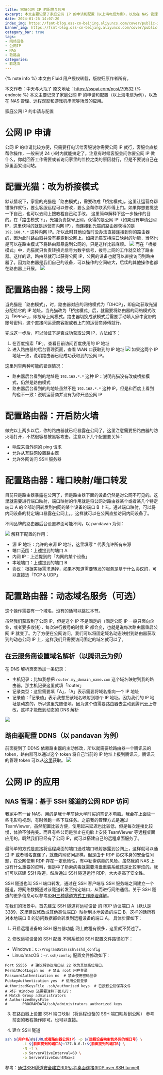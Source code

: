 ```yaml
---
title: 家庭公网 IP 的配置与应用
excerpt: 本文主要记录了家庭公网 IP 的申请和配置（以上海电信为例），以及在 NAS 管理等场景的应用。
date: 2024-01-26 14:07:20
index_img: https://fsmt-blog.oss-cn-beijing.aliyuncs.com/cover/public-ip.png
banner_img: https://fsmt-blog.oss-cn-beijing.aliyuncs.com/cover/public-ip.png
category_bar: true
tags:
- 网络设备
- 公网IP
- NAS
- 软路由
categories:
- 软路由
---
```

{% note info %}
本文由 Fluid 用户授权转载，版权归原作者所有。

本文作者：中天与大瓶子
原文地址：https://sspai.com/post/79532
{% endnote %}
本文主要记录了家庭公网 IP 的申请和配置（以上海电信为例），以及在 NAS 管理、远程观影和游戏机串流等场景的应用。

家庭公网 IP 的申请与配置

# 公网 IP 申请
公网 IP 的申请比较方便，只需要打电话给客服说你需要公网 IP 就行，客服会直接帮你操作，一般来说 24 小时内就能搞定了。注意有时候客服会问你要公网 IP 做什么，你就回答工作需要或者访问家里的监控之类的原因就行，但是不要说自己在家里面架设网站。
# 配置光猫：改为桥接模式
默认情况下，家里的光猫是「路由模式」，需要改成「桥接模式」。这里让运营商帮锚操作就行，要么客服远程可以修改，要么会帮你联系师傅上门。如果你想要挑战一下自己，也可以去网上搜教程自己动手改。
这里简单解释下这一步操作的目的。在「路由模式下」，光猫负责拨号上网，获得的是公网 IP（如果没有申请公网 IP，这里获得的就是运营商内网 IP），而连接到光猫的路由器获得的是 `192.168.*.*` 这种内网 IP。所以此时其他设备时没办法直接连接到你的路由器的，因为此时路由器并没有暴露到公网上。如果光猫支持端口映射的功能，当然也是可以在路由模式下将路由器暴露到公网的，只是这样比较麻烦。
![](http://fsmt-blog.oss-cn-beijing.aliyuncs.com/2024/01/26/17062493996964.jpg)
而在「桥接模式」中，光猫就只负责转换光信号为数字信号，拨号上网的工作就交给了路由器。这样的话，路由器就可以获得公网 IP，公网的设备也就可以直接访问到路由器了。因为路由器是我们自己的设备，可以操作的空间较大，后续的其他操作也都在路由器上开展。
![](http://fsmt-blog.oss-cn-beijing.aliyuncs.com/2024/01/26/17062494113042.jpg)
# 配置路由器：拨号上网
当光猫是「路由模式」，时，路由器对应的网络模式为「DHCP」，即自动获取光猫分配给它的 IP 地址。当光猫改为「桥接模式」后，就需要将路由器的网络模式改为「PPPoE」，即拨号上网模式。路由器切换成该模式后需要手动填入家中宽带的账号密码，这个直接问运营商客服或者上门的运营商师傅就行。

完成这一步后，可以验证下是否成功获取公网 IP，方法如下：
1. 在百度搜索「IP」，查看目前访问百度使用的 IP 地址
2. 进入路由器的后台管理页面，查看 WAN 口获取到的 IP 地址
![](http://fsmt-blog.oss-cn-beijing.aliyuncs.com/2024/01/26/17062494414758.jpg)
如果这两个 IP 地址一致，说明路由器已经成功获取到的公网 IP。

这里列举两种可能的错误情况：

* 路由器后台看到的地址是 `192.168.*.*` 这种 IP：说明光猫没有改成桥接模式，仍然是路由模式
* 路由器后台看到的的地址虽然不是 `192.168.*.*` 这种 IP，但是和百度上看到的也不一致：说明运营商并没有为你开通公网 IP

# 配置路由器：开启防火墙
做完以上两步以后，你的路由器就已经暴露在公网了。这里注意需要把路由器的防火墙打开，不然很容易被黑客攻击。注意以下几个配置要关掉：

* 响应来自外网的 ping 请求
* 允许从互联网设置路由器
* 允许外网访问 SSH 服务器

# 配置路由器：端口映射/端口转发
目前只是路由器暴露在公网了，但是路由器下面的设备仍然是对公网不可见的。这里就需要进行端口映射，端口映射的作用就是将公网对路由器某个或者某几个特定端口 A 的全部访问转发到内网的某个设备的端口 B 上去。通过端口映射，可以将内网设备的特定端口暴露在公网上，，这样就可以在公网直接访问内网设备了。

不同品牌的路由器后台设置界面可能不同，以 pandavan 为例：

![](http://fsmt-blog.oss-cn-beijing.aliyuncs.com/2024/01/26/17062495102195.jpg)
解释下配置的作用：

* 源 IP 地址：允许的来源 IP 地址，这里填写 * 代表允许所有来源
* 端口范围：上述提到的端口 A
* 内网 IP：上述提到的「内网的某个设备」
* 本地端口：上述提到的端口 B
* 协议：根据实际需求选择，如果不知道需要转发的服务是基于什么协议的，可以直接选「TCP & UDP」

# 配置路由器：动态域名服务（可选）
这个操作需要有一个域名，没有的话可以跳过本节。

虽然我们获取到了公网 IP，但是这个 IP 不是固定的（固定公网 IP 一般只面向企业，或者要多收钱），每次进行拨号的时候 IP 都会变，也就是说每次路由器重启公网 IP 就变了。为了方便在公网访问，我们可以将固定域名动态映射到路由器获取到的动态公网 IP 上，这样我们只需要访问固定的域名就可以了。
## 在云服务商设置域名解析（以腾讯云为例）
在 DNS 解析页面添加一条记录：

* 主机记录：比如我想把 `router.my_domain_name.com` 这个域名映射到我的路由器，那主机记录这里就填「router」
* 记录类型：这里需要填「A」，「A」表示需要将域名指向一个 IP 地址
* 记录值：「记录值」表示我想把该域名映射到哪个 IP 地址。因为我们的 IP 地址是动态的，所以这里先随便填，因为这个值需要路由器去主动到腾讯云上修改，这样才能做到动态的 DNS 解析

![](http://fsmt-blog.oss-cn-beijing.aliyuncs.com/2024/01/26/17062495616937.jpg)

## 路由器配置 DDNS（以 pandavan 为例）
前面提到了 DDNS 依赖路由器的主动修改，所以就需要给路由器一个腾讯云的 token，路由器可以通过这个 token 将自己当前的 IP 地址上报到腾讯云。腾讯云的管理 token 可以从[这里](https://sspai.com/link?target=https%253A%252F%252Fconsole.cloud.tencent.com%252Fcam%252Fcapi)获取。
![](http://fsmt-blog.oss-cn-beijing.aliyuncs.com/2024/01/26/17062495797258.jpg)

# 公网 IP 的应用
## NAS 管理：基于 SSH 隧道的公网 RDP 访问
我家中有一台 NAS，用的是我十年前读大学时买的笔记本电脑。我会在上面放一些电影电视剧，有时候跑一些下载任务。之前我的管理方式是通过 TeamViewer，虽然配置比较方便，使用起来延迟也比较低，但是每次连接比较慢，体验不够完美。而且有些公司是禁止在电脑上安装 TeamViewer 等远程桌面应用的。既然我们已经有了公网 IP，就可以搭建自己的远程桌面服务了。

最简单的方式是直接将远程桌面的端口通过端口映射暴露到公网上，这样就可以通过 IP 或者域名直连了，就像内网访问那样。但是由于 RDP 协议本身的安全性问题，在公网使用 RDP 存在一定危险性，有中勒索病毒的风险。虽然我的 NAS 上没有什么重要的资料，但是中了勒索病毒就需要清盘重装系统还是比较麻烦的。我们可以搭建 SSH 隧道，然后通过 SSH 隧道运行 RDP，大大提高了安全性。

SSH 隧道也叫 SSH 端口转发，通过在 SSH 客户端与 SSH 服务端之间建立一个隧道，将网络数据通过该隧道转发至指定端口，从而进行网络通信。关于 SSH 隧道的更多信息可以参考[SSH三种隧道方式工作原理详解](https://sspai.com/link?target=https%253A%252F%252Fwww.gui2000.com%252Fwww-notes%252Fnotes-58.html)。

在我们的场景中，首先建立 SSH 隧道将远程设备 的 RDP 协议端口 A（默认是 3389，这里建议修改成其他高位端口）映射到本地设备的端口 B，这样的话所有对本地端口 B 的访问数据都会转发到远程设备的端口 A。
具体步骤如下：

1. 开启远程设备的 SSH 服务器功能
网上教程有很多，这里就不赘述了。

2. 修改远程设备的 SSH 配置
不同系统的 SSH 配置文件路径如下：
* Windows：`C:\ProgramData\ssh\sshd_config`
* Linux/macOS：`~/.ssh/config`
配置文件修改如下：
```
Port 55555  # 建议将协议端口从 22 改为其他高位端口，
PermitRootLogin no  # 禁止 root 用户登录
PasswordAuthentication no  # 禁止使用密码登录
PubkeyAuthentication yes  # 使用公钥登录
AuthorizedKeysFile .ssh/authorized_keys  # 已授权公钥保存文件
# 对于 Windows 还需要注释下面几行：
# Match Group administrators
# AuthorizedKeysFile
#       PROGRAMDATA/ssh/administrators_authorized_keys
```
3. 在路由器上设置 SSH 端口映射（将远程设备的 SSH 端口映射到公网）
参考前面的教程操作即可。也可以直接。

4. 建立 SSH 隧道
```bash
ssh ${用户名}@${URL或者路由器公网IP} -p ${远程设备映射到外网的端口号} \
        -L ${前面提到的端口A}:127.0.0.1:${前面提到的端口B} \
        -N -f \
        -o ServerAliveInterval=60 \
        -o ServerAliveCountMax=3
```
参考：[通过SSH隧道安全建立RDP远程桌面连接(RDP over SSH tunnel)](https://sspai.com/link?target=https%253A%252F%252Fblog.csdn.net%252Fqwe123321123%252Farticle%252Fdetails%252F116504970)